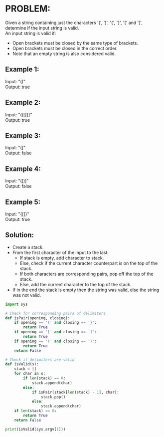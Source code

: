 # PROBLEM: 
Given a string containing just the characters '(', ')', '{', '}', '[' and ']', determine if the input string is valid.  
An input string is valid if:
- Open brackets must be closed by the same type of brackets.
- Open brackets must be closed in the correct order.
- Note that an empty string is also considered valid.

## Example 1:
Input: "()"  
Output: true

## Example 2:
Input: "()[]{}"  
Output: true

## Example 3:
Input: "(]"  
Output: false

## Example 4:
Input: "([)]"  
Output: false

## Example 5:
Input: "{[]}"  
Output: true

## Solution:
- Create a stack.
- From the first character of the input to the last:
    - If stack is empty, add character to stack.
    - Else, check if the current character counterpart is on the top of the stack.
    - If both characters are corresponding pairs, pop off the top of the stack.
    - Else, add the current character to the top of the stack.
- If in the end the stack is empty then the string was valid, else the string was not valid.

```python
import sys

# Check for corresponding pairs of delimiters
def isPair(opening, closing):
    if opening == '{' and closing == '}':
        return True
    if opening == '[' and closing == ']':
        return True
    if opening == '(' and closing == ')':
        return True
    return False

# Check if delimiters are valid
def isValid(s):
    stack = []
    for char in s:
        if len(stack) == 0:
            stack.append(char)
        else:
            if isPair(stack[len(stack) - 1], char):
                stack.pop()
            else:
                stack.append(char)
    if len(stack) == 0:
        return True
    return False

print(isValid(sys.argv[1]))
